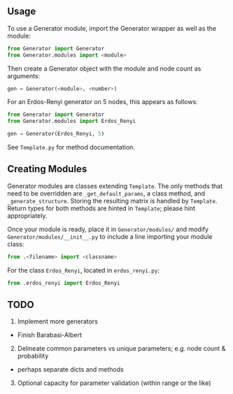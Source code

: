Usage
---
To use a Generator module, import the Generator wrapper as well as the module:

```python
from Generator import Generator
from Generator.modules import <module>
```

Then create a Generator object with the module and node count as arguments:

```python
gen = Generator(<module>, <number>)
```
For an Erdos-Renyi generator on 5 nodes, this appears as follows:

```python
from Generator import Generator
from Generator.modules import Erdos_Renyi

gen = Generator(Erdos_Renyi, 5)
```

See `Template.py` for method documentation.

Creating Modules
---
Generator modules are classes extending `Template`. The only methods that need 
to be overridden are `_get_default_params`, a class method, and 
`_generate_structure`.  Storing the resulting matrix is handled by `Template`.  
Return types for both methods are hinted in `Template`; please hint 
appropriately.

Once your module is ready, place it in `Generator/modules/` and modify 
`Generator/modules/__init__.py` to include a line importing your module class:

```python
from .<filename> import <classname>
```

For the class `Erdos_Renyi`, located in `erdos_renyi.py`:

```python
from .erdos_renyi import Erdos_Renyi
```

TODO
---
1. Implement more generators
  * Finish Barabasi-Albert
2. Delineate common parameters vs unique parameters; e.g. node count & 
   probability
  * perhaps separate dicts and methods
3. Optional capacity for parameter validation (within range or the like)
